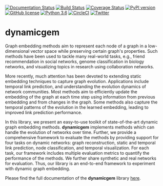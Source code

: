 [![Documentation Status](https://readthedocs.org/projects/dynamicgem/badge/?version=latest)](https://dynamicgem.readthedocs.io/en/latest/?badge=latest) [![Build Status](https://travis-ci.org/Sujit-O/dynamicgem.svg?branch=master)](https://travis-ci.org/Sujit-O/dynamicgem) [![Coverage Status](https://coveralls.io/repos/github/Sujit-O/dynamicgem/badge.svg?branch=master)](https://coveralls.io/github/Sujit-O/dynamicgem?branch=master) [![PyPI version](https://badge.fury.io/py/dynamicgem.svg)](https://badge.fury.io/py/dynamicgem) [![GitHub license](https://img.shields.io/github/license/Naereen/StrapDown.js.svg)](https://github.com/Naereen/StrapDown.js/blob/master/LICENSE) [![Python 3.6](https://img.shields.io/badge/python-3.6-blue.svg)](https://www.python.org/downloads/release/python-360/) [![CircleCI](https://circleci.com/gh/Sujit-O/dynamicgem.svg?style=svg)](https://circleci.com/gh/Sujit-O/dynamicgem) [![Twitter](https://img.shields.io/twitter/url/https/github.com/Sujit-O/dynamicgem?style=social)](https://twitter.com/intent/tweet?text=Wow:&url=https%3A%2F%2Fgithub.com%2FSujit-O%2Fdynamicgem) 

# dynamicgem

Graph embedding methods aim to represent each node of a graph in a low-dimensional vector space while preserving certain graph's properties. Such  methods  have been used to tackle many real-world tasks, e.g.,  friend recommendation in social networks, genome classification in biology networks, and visualizing topics in research using collaboration networks.

More recently, much attention has been devoted to extending static embedding techniques to capture graph evolution. Applications include  temporal link prediction, and understanding the evolution dynamics of network communities. Most methods aim to efficiently update the embedding of the graph at each time step using information from previous embedding and from changes in the graph. Some methods also capture the temporal patterns of the evolution in the learned embedding, leading to improved link prediction performance.

In this library, we present an easy-to-use toolkit of state-of-the-art dynamic graph embedding  methods.  **dynamicgem** implements methods which can handle the evolution of networks over time. Further, we provide a comprehensive framework to evaluate the methods by providing support for four tasks on dynamic networks: graph reconstruction, static and temporal link prediction, node classification, and temporal visualization. For each task, our framework includes multiple evaluation metrics to quantify the performance of the methods. We further share synthetic and real networks for evaluation. Thus, our library is an end-to-end framework to experiment with dynamic graph embedding. 

Please find the full documentation of the **dynamicgem** library [here]().